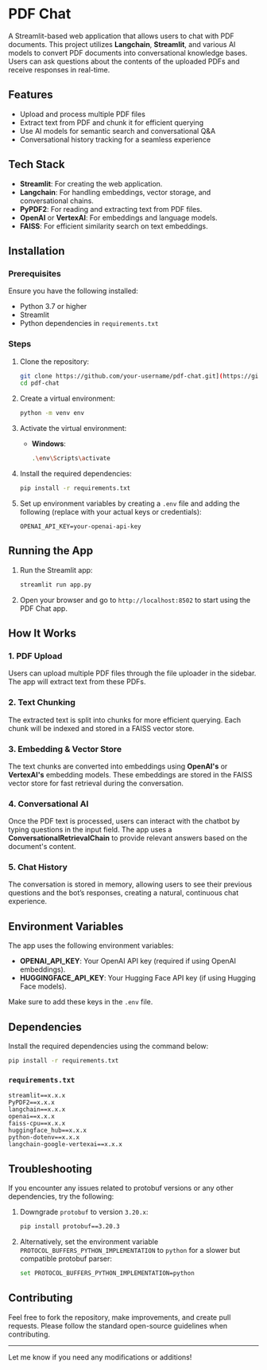 
# PDF Chat

A Streamlit-based web application that allows users to chat with PDF documents. This project utilizes **Langchain**, **Streamlit**, and various AI models to convert PDF documents into conversational knowledge bases. Users can ask questions about the contents of the uploaded PDFs and receive responses in real-time.

## Features

- Upload and process multiple PDF files
- Extract text from PDF and chunk it for efficient querying
- Use AI models for semantic search and conversational Q&A
- Conversational history tracking for a seamless experience

## Tech Stack

- **Streamlit**: For creating the web application.
- **Langchain**: For handling embeddings, vector storage, and conversational chains.
- **PyPDF2**: For reading and extracting text from PDF files.
- **OpenAI** or **VertexAI**: For embeddings and language models.
- **FAISS**: For efficient similarity search on text embeddings.

## Installation

### Prerequisites

Ensure you have the following installed:

- Python 3.7 or higher
- Streamlit
- Python dependencies in `requirements.txt`

### Steps

1. Clone the repository:
   ```bash
   git clone https://github.com/your-username/pdf-chat.git](https://github.com/KANISHKSHUKLA/PDF-Chat.git
   cd pdf-chat
   ```

2. Create a virtual environment:
   ```bash
   python -m venv env
   ```

3. Activate the virtual environment:
   - **Windows**:
     ```bash
     .\env\Scripts\activate
     ```


4. Install the required dependencies:
   ```bash
   pip install -r requirements.txt
   ```

5. Set up environment variables by creating a `.env` file and adding the following (replace with your actual keys or credentials):
   ```text
   OPENAI_API_KEY=your-openai-api-key
   ```

## Running the App

1. Run the Streamlit app:
   ```bash
   streamlit run app.py
   ```

2. Open your browser and go to `http://localhost:8502` to start using the PDF Chat app.

## How It Works

### 1. **PDF Upload**
   Users can upload multiple PDF files through the file uploader in the sidebar. The app will extract text from these PDFs.

### 2. **Text Chunking**
   The extracted text is split into chunks for more efficient querying. Each chunk will be indexed and stored in a FAISS vector store.

### 3. **Embedding & Vector Store**
   The text chunks are converted into embeddings using **OpenAI's** or **VertexAI's** embedding models. These embeddings are stored in the FAISS vector store for fast retrieval during the conversation.

### 4. **Conversational AI**
   Once the PDF text is processed, users can interact with the chatbot by typing questions in the input field. The app uses a **ConversationalRetrievalChain** to provide relevant answers based on the document's content.

### 5. **Chat History**
   The conversation is stored in memory, allowing users to see their previous questions and the bot’s responses, creating a natural, continuous chat experience.

## Environment Variables

The app uses the following environment variables:

- **OPENAI_API_KEY**: Your OpenAI API key (required if using OpenAI embeddings).
- **HUGGINGFACE_API_KEY**: Your Hugging Face API key (if using Hugging Face models).

Make sure to add these keys in the `.env` file.

## Dependencies

Install the required dependencies using the command below:

```bash
pip install -r requirements.txt
```

### `requirements.txt`

```text
streamlit==x.x.x
PyPDF2==x.x.x
langchain==x.x.x
openai==x.x.x
faiss-cpu==x.x.x
huggingface_hub==x.x.x
python-dotenv==x.x.x
langchain-google-vertexai==x.x.x
```

## Troubleshooting

If you encounter any issues related to protobuf versions or any other dependencies, try the following:

1. Downgrade `protobuf` to version `3.20.x`:
   ```bash
   pip install protobuf==3.20.3
   ```

2. Alternatively, set the environment variable `PROTOCOL_BUFFERS_PYTHON_IMPLEMENTATION` to `python` for a slower but compatible protobuf parser:
   ```bash
   set PROTOCOL_BUFFERS_PYTHON_IMPLEMENTATION=python
   ```

## Contributing

Feel free to fork the repository, make improvements, and create pull requests. Please follow the standard open-source guidelines when contributing.

---

Let me know if you need any modifications or additions!
